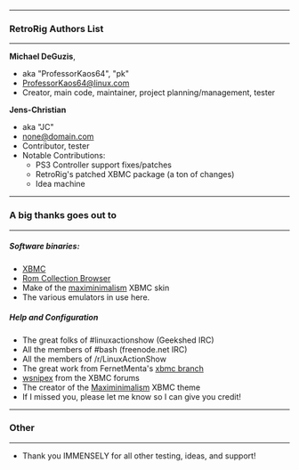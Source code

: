 ***
### RetroRig Authors List
***

**Michael DeGuzis**, 
   - aka "ProfessorKaos64", "pk"
   - <ProfessorKaos64@linux.com>
   - Creator, main code, maintainer, project planning/management, tester
 
**Jens-Christian**
   - aka "JC"
   - <none@domain.com>
   - Contributor, tester
   - Notable Contributions: 
      - PS3 Controller support fixes/patches
      - RetroRig's patched XBMC package (a ton of changes)
      - Idea machine

***
### A big thanks goes out to
***
##### Software binaries:
 - [XBMC](http://xbmc.org/)
 - [Rom Collection Browser](https://code.google.com/p/romcollectionbrowser/)
 - Make of the [maximinimalism](https://github.com/chrisbevan/skin.maximinimalism) XBMC skin
 - The various emulators in use here.

##### Help and Configuration
- The great folks of #linuxactionshow (Geekshed IRC)
- All the members of #bash (freenode.net IRC)
- All the members of /r/LinuxActionShow 
- The great work from FernetMenta's [xbmc branch](https://github.com/FernetMenta/xbmc)
- [wsnipex](http://forum.xbmc.org/member.php?action=profile&uid=96724) from the XBMC forums
- The creator of the [Maximinimalism](https://github.com/chrisbevan/skin.maximinimalism) XBMC theme
- If I missed you, please let me know so I can give you credit!
***
### Other
***
   - Thank you IMMENSELY for all other testing, ideas, and support!
